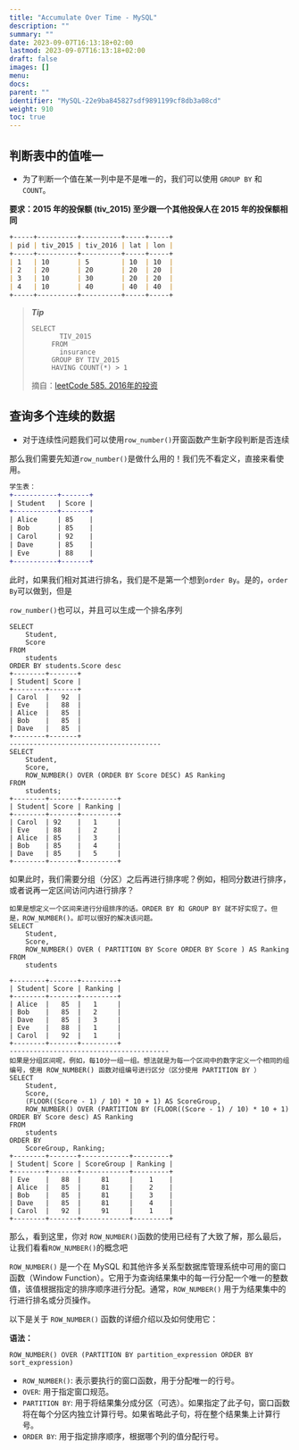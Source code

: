 ```yaml
---
title: "Accumulate Over Time - MySQL"
description: ""
summary: ""
date: 2023-09-07T16:13:18+02:00
lastmod: 2023-09-07T16:13:18+02:00
draft: false
images: []
menu:
docs:
parent: ""
identifier: "MySQL-22e9ba845827sdf9891199cf8db3a08cd"
weight: 910
toc: true
---
```

## 判断表中的值唯一

- 为了判断一个值在某一列中是不是唯一的，我们可以使用 `GROUP BY` 和 `COUNT`。

**要求：2015 年的投保额 (tiv_2015) 至少跟一个其他投保人在 2015 年的投保额相同**

```markdown
+-----+----------+----------+-----+-----+
| pid | tiv_2015 | tiv_2016 | lat | lon |
+-----+----------+----------+-----+-----+
| 1   | 10       | 5        | 10  | 10  |
| 2   | 20       | 20       | 20  | 20  |
| 3   | 10       | 30       | 20  | 20  |
| 4   | 10       | 40       | 40  | 40  |
+-----+----------+----------+-----+-----+
```

>***Tip***
>
>```mysql
>SELECT
>        TIV_2015
>      FROM
>        insurance
>      GROUP BY TIV_2015
>      HAVING COUNT(*) > 1
>```
>
>摘自：[leetCode 585. 2016年的投资](https://leetcode.cn/problems/investments-in-2016/)





## 查询多个连续的数据

- 对于连续性问题我们可以使用`row_number()`开窗函数产生新字段判断是否连续

那么我们需要先知道`row_number()`是做什么用的！我们先不看定义，直接来看使用。

```diff
学生表：
+-----------+-------+
| Student   | Score |
+-----------+-------+
| Alice     | 85    |
| Bob       | 85    |
| Carol     | 92    |
| Dave      | 85    |
| Eve       | 88    |
+-----------+-------+
```

此时，如果我们相对其进行排名，我们是不是第一个想到`order By`。是的，`order By`可以做到，但是

`row_number()`也可以，并且可以生成一个排名序列

```mysql
SELECT
    Student,
    Score
FROM
    students
ORDER BY students.Score desc
+--------+-------+
| Student| Score |
+--------+-------+
| Carol  |   92  |
| Eve    |   88  |
| Alice  |   85  |
| Bob    |   85  |
| Dave   |   85  |
+--------+-------+
--------------------------------------
SELECT
    Student,
    Score,
    ROW_NUMBER() OVER (ORDER BY Score DESC) AS Ranking
FROM
    students;
+--------+-------+---------+
| Student| Score | Ranking |
+--------+-------+---------+
| Carol  | 92    |   1     |
| Eve    | 88    |   2     |
| Alice  | 85    |   3     |
| Bob    | 85    |   4     |
| Dave   | 85    |   5     |
+--------+-------+---------+
```

如果此时，我们需要分组（分区）之后再进行排序呢？例如，相同分数进行排序，或者说再一定区间访问内进行排序？

```mysql
如果是想定义一个区间来进行分组排序的话。ORDER BY 和 GROUP BY 就不好实现了。但是，ROW_NUMBER()。却可以很好的解决该问题。
SELECT
	Student,
	Score,
	ROW_NUMBER() OVER ( PARTITION BY Score ORDER BY Score ) AS Ranking
FROM
	students

+--------+-------+---------+
| Student| Score | Ranking |
+--------+-------+---------+
| Alice  |   85  |   1     |
| Bob    |   85  |   2     |
| Dave   |   85  |   3     |
| Eve    |   88  |   1     |
| Carol  |   92  |   1     |
+--------+-------+---------+
----------------------------------------
如果是分组区间呢，例如，每10分一组一组。想法就是为每一个区间中的数字定义一个相同的组编号，使用 ROW_NUMBER() 函数对组编号进行区分（区分使用 PARTITION BY ）
SELECT
    Student,
    Score,
    (FLOOR((Score - 1) / 10) * 10 + 1) AS ScoreGroup,
    ROW_NUMBER() OVER (PARTITION BY (FLOOR((Score - 1) / 10) * 10 + 1) ORDER BY Score desc) AS Ranking
FROM
    students
ORDER BY
    ScoreGroup, Ranking;
+--------+-------+------------+---------+
| Student| Score | ScoreGroup | Ranking |
+--------+-------+------------+---------+
| Eve    |   88  |     81     |    1    |
| Alice  |   85  |     81     |    2    |
| Bob    |   85  |     81     |    3    |
| Dave   |   85  |     81     |    4    |
| Carol  |   92  |     91     |    1    |
+--------+-------+------------+---------+
```

那么，看到这里，你对 `ROW_NUMBER()`函数的使用已经有了大致了解，那么最后，让我们看看`ROW_NUMBER()`的概念吧

`ROW_NUMBER()` 是一个在 MySQL 和其他许多关系型数据库管理系统中可用的窗口函数（Window Function）。它用于为查询结果集中的每一行分配一个唯一的整数值，该值根据指定的排序顺序进行分配。通常，`ROW_NUMBER()` 用于为结果集中的行进行排名或分页操作。

以下是关于 `ROW_NUMBER()` 函数的详细介绍以及如何使用它：

**语法：**

```
ROW_NUMBER() OVER (PARTITION BY partition_expression ORDER BY sort_expression)
```

- `ROW_NUMBER()`: 表示要执行的窗口函数，用于分配唯一的行号。
- `OVER`: 用于指定窗口规范。
- `PARTITION BY`: 用于将结果集分成分区（可选）。如果指定了此子句，窗口函数将在每个分区内独立计算行号。如果省略此子句，将在整个结果集上计算行号。
- `ORDER BY`: 用于指定排序顺序，根据哪个列的值分配行号。


















